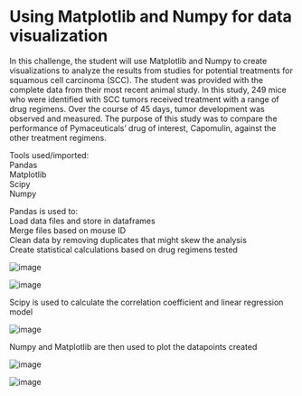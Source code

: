 # Using Matplotlib and Numpy for data visualization

In this challenge, the student will use Matplotlib and Numpy to create visualizations to analyze the results from studies for potential treatments for squamous cell carcinoma (SCC). The student was provided with the complete data from their most recent animal study. In this study, 249 mice who were identified with SCC tumors received treatment with a range of drug regimens. Over the course of 45 days, tumor development was observed and measured. The purpose of this study was to compare the performance of Pymaceuticals’ drug of interest, Capomulin, against the other treatment regimens.

Tools used/imported:  
Pandas  
Matplotlib  
Scipy  
Numpy  

Pandas is used to:  
Load data files and store in dataframes  
Merge files based on mouse ID  
Clean data by removing duplicates that might skew the analysis  
Create statistical calculations based on drug regimens tested  

![image](https://github.com/user-attachments/assets/34f6d948-e447-44fc-8f32-a1e0eb1f2d88)


![image](https://github.com/user-attachments/assets/50a9cca8-d095-428f-bb6c-0a6dc7f35773)


Scipy is used to calculate the correlation coefficient and linear regression model  

![image](https://github.com/user-attachments/assets/d4ce52c8-e301-46ff-9dab-b35e65f6e37f)


Numpy and Matplotlib are then used to plot the datapoints created  


![image](https://github.com/user-attachments/assets/0b3e364b-1ebc-4021-8951-f7f4889088b7)


![image](https://github.com/user-attachments/assets/c47f990a-e719-4f3c-992b-0d6049113d3c)



